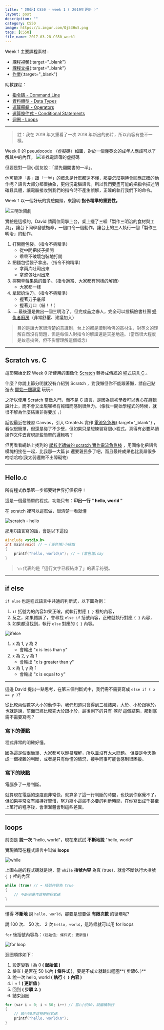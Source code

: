 ```yaml
---
title: "【筆記】CS50 - week 1 ( 2019年更新 )"
layout: post
description: ""
category: CS50
image: https://i.imgur.com/Oj53HuS.png
tags: [CS50]
file_name: 2017-03-28-CS50_week1
---
```


Week 1 主要課程素材 : 

- [課程視頻](https://video.cs50.net/2016/fall/lectures/1){:target="_blank"}
- [課程文檔](http://docs.cs50.net/2016/fall/notes/1/week1.html){:target="_blank"}
- [作業](http://docs.cs50.net/2017/x/psets/1/pset1.html){:target="_blank"}

助教課程：

- [指令碼 - Command Line](https://www.youtube.com/embed/poT5Yd0Ag8I?autoplay=1&rel=0)
- [資料類型 - Data Types](https://www.youtube.com/embed/JFieJW_kZq4?autoplay=1&rel=0)
- [運算邏輯 - Operators](https://www.youtube.com/embed/_FC-8QaaYgs?autoplay=1&rel=0)
- [運算條件式 - Conditional Statements](https://www.youtube.com/embed/kTnp_-nyocs?autoplay=1&rel=0)
- [迴圈 - Loops](https://www.youtube.com/embed/kTnp_-nyocs?autoplay=1&rel=0)

---


> 註：我在 2019 年又重看了一次 2018 年新出的影片，所以內容有些不一樣。 

Week 0 的 pseudocode （虛擬碼）如圖，對於一個懂英文的成年人應該可以了解其中的內容。
![查找電話簿的虛擬碼](https://i.imgur.com/arZyqnz.png)

但要是對一個小朋友說：「請先翻開書的一半」。

他可能連「書」跟「一半」的概念是什麼都還不懂，那要怎麼期待會回應正確的動作呢？語言大部分都很抽象，更何況電腦語言。所以我們要盡可能的把指令描述明確且具體，讓電腦接收到我們的指令時不產生誤解，正確的執行我們下的命令。

Week 1 以一個好玩的實驗開頭，來證明 **指令精準的重要性。**

![三明治鬧劇](https://i.imgur.com/Oj53HuS.png)

實驗是這樣的，David 請兩位同學上台，桌上擺了三組「製作三明治的食材與工具」，讓台下同學發號施命，一個口令一個動作，讓台上的三人執行一個「製作三明治」的動作。

1. 打開麵包袋。（指令不夠精準）
    - 從中間把袋子撕開
    - 乖乖不破壞包裝地打開
2. 把麵包從袋子拿出。（指令不夠精準）
    - 拿兩片吐司出來
    - 拿整包吐司出來
3. 擰開草莓果醬的蓋子。（指令適當、大家都有同樣的解讀）
    - 大家都一樣
4. 拿起奶油刀。（指令不夠精準）
    - 握著刀子底部
    - 握著刀口（嚇！！）
5. .....最後還是做出一個三明治了，但完成品之嚇人，完全可以投稿臉書社團 [婦仇者廚房](https://www.facebook.com/groups/1405416563117881/)（非常舒壓、建議加入）

> 目的是讓大家很清楚的意識到，台上的都是讀到哈佛的高材生，對英文的理解自然沒有問題，但是每個人對指令的解讀還是天差地遠。（當然很大程度是故意搞笑，但不影響理解這個概念）
        
---

## Scratch vs. C

這節開始比較 Week 0 所使用的圖像化 [Scratch](https://zh.wikipedia.org/wiki/Scratch)  轉換成傳統的 [程式語言 C](https://zh.wikipedia.org/wiki/C%E8%AF%AD%E8%A8%80) 。

什麼？你說上節分明就沒有介紹到 Scratch ，對我懶但你不能跟著懶，請自己點進去 [開始一個專案](https://scratch.mit.edu/projects/editor/?tip_bar=getStarted) 玩玩~

之所以使用 Scratch 當做入門，而不是 C 語言，是因為讓初學者可以專心在邏輯設計上，而不會又出現哪裡有報錯而感到很無力。（像我一開始學程式的時候，就很不解為什麼結束非得要加 `;`）

話說最近在練習 Canvas，引入 CreateJs 實作 [電流急急棒](http://output.jsbin.com/dapakeheqo){:target="_blank"} ，看似很簡單，但還是碰了不少壁，但如果只是想練習寫個小程式，真得有必要熟讀操作文件去實現那些簡單的邏輯嗎？

但再看看網路上找到的 [學校老師做的 scratch 實作電流急急棒](http://blog.ilc.edu.tw/blog/blog/1279/post/83251/590388) ，用圖像化把語言模塊相接在一起，比我那一大篇 js 還要親民多了吧，而且最終成果也比我屌很多哈哈哈哈(我太弱還做不出障礙物)

---

## Hello.c

所有程式教學第一步都要對世界打個招呼！

這是一個最簡單的程式，功能只有：**印出一行 " hello, world "**

在 scratch 裡可以這麼做，很清楚一看就懂

![scratch - hello](http://i.imgur.com/rOTc2nZ.png)

那用C語言寫的話，會是以下這段

```c
#include <stdio.h>
int main(void) // → (黃色塊)小綠旗
{
    printf("hello, world\n"); // → (紫色塊)say
}
```

> `\n` 代表的是「這行文字已經結束了」的表示符號。 

---

## if else

``if else`` 也是程式語言中共通的判斷式，以下圖為例：

1. ``if`` 括號內的內容如果正確，就執行對應 ``{ }`` 裡的內容，
2. 反之，如果錯誤了，會尋找 ``else if`` 括號內容，正確就執行對應 ``{ }`` 內容，
3. 如果都沒找到，執行 ``else`` 對應的 ``{ }`` 內容。


![ifelse](http://i.imgur.com/Q0Js45s.png)

1. x 為 1, y 為 2
    - 會輸出 "x is less than y"
2. x 為 2, y 為 1
    - 會輸出 "x is greater than y"
3. x 為 1, y 為 1
    - 會輸出 "x is equal to y"

---
    
這邊 David 提出一點思考，在第三個判斷式中，我們需不需要寫成 `else if ( x == y )`?

從比較兩個數字大小的動作中，我們知道只會得到三種結果，大於、小於跟等於。
也就是說，前面已經比較完大於跟小於，最後剩下的只有 *等於* 這個結果，那到底需不需要寫呢？

### 寫下的優點

程式非常的明確好懂。

因為這是個很簡單、大家都可以輕易理解，所以並沒有太大問題。
但要是今天換成一個複雜的判斷，或者是只有你懂的情況，接手同事可能會感到很困擾。

### 寫下的缺點

電腦多了一層判斷。

就算現在電腦的速度跑非常快，就算多了這一行判斷的時間，也快到你察覺不了。
但如果平常沒有維持好習慣，努力縮小這些不必要的判斷時間，在你寫出成千甚至上萬行的程序後，會漸漸體會到這些差異。
    

---

## loops

前面是 **說一次** "hello, world"，現在來試試 **不斷地說** "hello, world"

實現循環在程式語言中叫做 **loops**

![while](http://i.imgur.com/RYiOz7n.png)

上圖右邊的程式碼就是說，當 ``while`` **括號內容** 為真 (true)，就會不斷執行大括號 ``{ }`` 裡的內容

```c
while (true) // → 括號內容為 true
{
    // 不斷地運作這裡的程式碼
}
```


---

懂得 **不斷地** 說 `hello, world`，那要是想要做 **有限次數** 的循環呢?

說 100 次、 50 次、 2 次 `hello, world`，這時候就可以用 for loops

``for`` 後括號內容為：``(起始值; 條件式; 更新值)``

![for loop](http://i.imgur.com/9KzDQGN.png)

迴圈順序如下：

1. 設定變數 i 為 0 **( 起始值 )**
2. 檢查 i 是否在 50 以內 **( 條件式 )**，要是不成立就跳出迴圈**( 步驟6. )**
3. 說一次 hello, world **( 執行 ``{ }`` 內容 )**
4. i + 1 **( 更新值 )**
5. 回到 **( 步驟 2. )**
6. 結束迴圈

```c
for (var i = 0; i < 50; i++) // 當i小於50，就繼續執行
{
    // 執行50次這裡的程式碼
    printf("hello, world\n");
}
```
